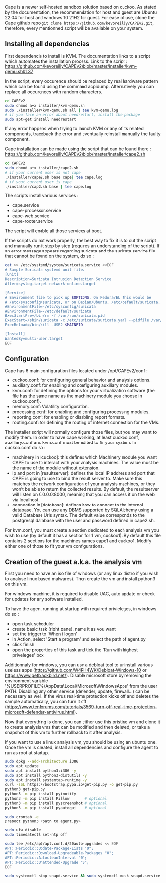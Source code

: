 Cape is a newer self-hosted sandbox solution based on cuckoo.
As stated by the documentation, the recommendation for host and guest are Ubuntu 22.04 for host and windows 10 21H2 for guest.
For ease of use, clone the Cape github repo ```git clone https://github.com/kevoreilly/CAPEv2.git```, therefore, every mentionned script will be available on your system.

## Installing all dependencies
First dependencie to install is KVM. The documentation links to a script which automates the installation process.
Link to the script : https://github.com/kevoreilly/CAPEv2/blob/master/installer/kvm-qemu.sh#L37

In the script, every <WOOT> occurence should be replaced by real hardware pattern which can be found using the command acpidump. Alternatively you can replace all occurences with random characters.
```bash
cd CAPEv2
sudo chmod a+x installer/kvm-qemu.sh
sudo ./installer/kvm-qemu.sh all | tee kvm-qemu.log
# if you face an error about needrestart, install the package
sudo apt-get install needrestart
```
If any error happens when trying to launch KVM or any of its related components, traceback the error and eventually reinstall manually the faulty component.

Cape installation can be made using the script that can be found there : https://github.com/kevoreilly/CAPEv2/blob/master/installer/cape2.sh
```bash
cd CAPEv2
sudo chmod a+x installer/cape2.sh
# if your current user is not cape
./installer/cape2.sh base cape| tee cape.log
# if yout current user is cape
./installer/cap2.sh base | tee cape.log
```

The scripts install various services :
- cape.service
- cape-processor.service
- cape-web.service
- cape-rooter.service

The script will enable all those services at boot.

If the scripts do not work properly, the best way to fix it is to cut the script and manually run it step by step (requires an understanding of the script).
If an error message appears regarding suricata and the suricata.service file that cannot be found on the system, do so :
```bash
cat >> /etc/systemd/system/suricata.service <<EOF
# Sample Suricata systemd unit file.
[Unit]
Description=Suricata Intrusion Detection Service
After=syslog.target network-online.target

[Service]
# Environment file to pick up $OPTIONS. On Fedora/EL this would be
# /etc/sysconfig/suricata, or on Debian/Ubuntu, /etc/default/suricata.
#EnvironmentFile=-/etc/sysconfig/suricata
#EnvironmentFile=-/etc/default/suricata
ExecStartPre=/bin/rm -f /var/run/suricata.pid
ExecStart=/sbin/suricata -c /etc/suricata/suricata.yaml --pidfile /var/run/suricata.pid $OPTIONS
ExecReload=/bin/kill -USR2 $MAINPID

[Install]
WantedBy=multi-user.target
EOF
```
## Configuration
Cape has 6 main configuration files located under /opt/CAPEv2/conf :
- cuckoo.conf: for configuring general behavior and analysis options.
- auxiliary.conf: for enabling and configuring auxiliary modules.
- kvm.conf: for defining the options for your virtualization software (the file has the same name as the machinery module you choose in cuckoo.conf).
- memory.conf: Volatility configuration.
- processing.conf: for enabling and configuring processing modules.
- reporting.conf: for enabling or disabling report formats.
- routing.conf: for defining the routing of internet connection for the VMs.

The installer script will normally configure those files, but you may want to modify them.
In order to have cape working, at least cuckoo.conf, auxiliary.conf and kvm.conf must be edited to fir your system.
In cuckoo.conf do so : 
- machinery in [cuckoo]: this defines which Machinery module you want CAPE to use to interact with your analysis machines. The value must be the name of the module without extension.
- ip and port in [resultserver]: defines the local IP address and port that CAPE is going to use to bind the result server to. Make sure this matches the network configuration of your analysis machines, or they won’t be able to return the collected results. By default, the resultserver will listen on 0.0.0.0:8000, meaning that you can access it on the web via localhost.
- connection in [database]: defines how to connect to the internal database. You can use any DBMS supported by SQLAlchemy using a valid Database Urls syntax. The default value corresponds to the postgresql database with the user and password defined in cape2.sh.

For kvm.conf, you must create a section dedicated to each analysis vm you wish to use (by default it has a section for 1 vm, cuckoo1). 
By default this file contains 2 sections for the machines names cape1 and cuckoo1. Modify either one of those to fit your vm configurations.

## Creation of the guest a.k.a. the analysis vm
First you need to have an iso file of windows (or any linux distro if you wish to analyse linux based malwares). 
Then create the vm and install python3 on this vm.

For windows machine, it is  required to disable UAC, auto update or check for updates for any software installed.

To have the agent running at startup with required privieleges, in windows do so :
- open task scheduler
- create basic task (right pane), name it as you want
- set the trigger to 'When i logon'
- in Action, select 'Start a program' and select the path of agent.py
- click finish
- open the properties of this task and tick the 'Run with highest priveleges' box

Additionnaly for windows, you can use a debloat tool to uninstall various useless apps (https://github.com/W4RH4WK/Debloat-Windows-10 or https://www.getblackbird.net/).
Disable microsoft store by removing the environment variable '%USERPROFILE%\AppData\Local\Microsoft\WindowsApps' from the user PATH.
Disabling any other service (defender, update, firewall...) can be necessary as well. If the virus real-time protection kicks off and deletes the sample automatically, you can turn it off (https://www.tenforums.com/tutorials/3569-turn-off-real-time-protection-microsoft-defender-antivirus.html).

Now that everything is done, you can either use this pristine vm and clone it to create analysis vms that can be modified and then deleted, or take a snapshot of this vm to further rollback to it after analysis.

If you want to use a linux analysis vm, you should be using an ubuntu one.
Once the vm is created, install all dependencies and configure the agent to run as root at startup.
```bash
sudo dpkg --add-architecture i386
sudo apt update
sudo apt install python3:i386 -y
sudo apt install python3-distutils -y
sudo apt install systemtap-runtime -y
curl -sSL https://bootstrap.pypa.io/get-pip.py -o get-pip.py
python3 get-pip.py
python3 -m pip install pyinotify
python3 -m pip install Pillow       # optional
python3 -m pip install pyscreenshot # optional
python3 -m pip install pyautogui    # optional

sudo crontab -e
@reboot python3 <path to agent.py>

sudo ufw disable
sudo timedatectl set-ntp off

sudo tee /etc/apt/apt.conf.d/20auto-upgrades << EOF
APT::Periodic::Update-Package-Lists "0";
APT::Periodic::Download-Upgradeable-Packages "0";
APT::Periodic::AutocleanInterval "0";
APT::Periodic::Unattended-Upgrade "0";
EOF

sudo systemctl stop snapd.service && sudo systemctl mask snapd.service
```

